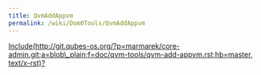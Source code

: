 ```yaml
---
title: QvmAddAppvm
permalink: /wiki/Dom0Tools/QvmAddAppvm
---
```


[Include(http://git.qubes-os.org/?p=marmarek/core-admin.git;a=blob\_plain;f=doc/qvm-tools/qvm-add-appvm.rst;hb=master, text/x-rst)?](/wiki/Dom0Tools/Include(http%3A/git.qubes-os.org?p=marmarek/core-admin.git;a=blob_plain;f=doc/qvm-tools/qvm-add-appvm.rst;hb=master,%20text/x-rst))
